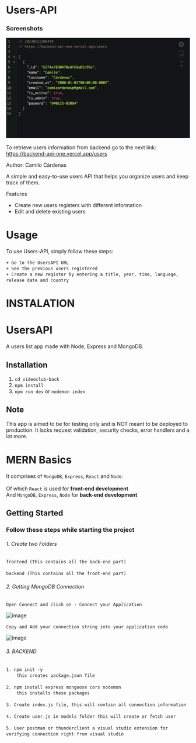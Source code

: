 # Users-API
### Screenshots
![image](https://github.com/Camicardenasp/backend-api/blob/main/readme/screenshot.png)

To retrieve users information from backend go to the next link: https://backend-api-one.vercel.app/users

Author: Camilo Cárdenas

A simple and easy-to-use users API that helps you organize users and keep track of them.

Features

   + Create new users registers with different information
   + Edit and delete existing users
   
# Usage

To use Users-API, simply follow these steps:

    + Go to the UsersAPI URL
    + See the previous users registered
    + Create a new register by entering a title, year, time, language, release date and country

# INSTALATION

# UsersAPI
A users list app made with Node, Express and MongoDB.

## Installation
1. `cd videoclub-back`
2. `npm install`
3. `npm run dev` or `nodemon index`

## Note
This app is aimed to be for testing only and is NOT meant to be deployed to production. It lacks request validation, security checks, error handlers and a lot more.

# MERN Basics

It comprises of `MongoDB`, `Express`, `React` and `Node`. <br><br>
Of which `React` is used for **front-end development** <br>
And `MongoDB`, `Express`, `Node` for **back-end development**

## Getting Started
### Follow these steps while starting the project

###### 1.  Create two Folders

    frontend (This contains all the back-end part)
  
    backend (This contains all the front-end part)
  
###### 2.  Getting MongoDB Connection

    Open Connect and click on - Connect your Application
    
  ![image](https://user-images.githubusercontent.com/76637730/174515425-a6b7db82-5cd3-4cc3-9b27-ecad8e395983.png)
  
    Copy and Add your connection string into your application code
    
  ![image](https://user-images.githubusercontent.com/76637730/174516230-232c6be6-d00b-4067-b15e-1f9cf9c57784.png)

  
###### 3.  BACKEND

    1. npm init -y
        this creates package.json file
        
    2. npm install express mongoose cors nodemon
        this installs these packages
        
    3. Create index.js file, this will contain all connection information
    
    4. Create user.js in models folder this will create or fetch user
    
    5. User postman or thunderclient a visual studio extension for verifying connection right from visual studio
  
  
